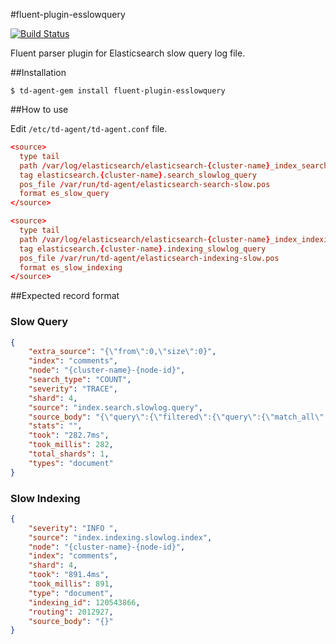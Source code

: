#fluent-plugin-esslowquery

[![Build Status](https://travis-ci.com/dainiusjocas/fluent-plugin-esslowquery.svg?branch=master)](https://travis-ci.com/dainiusjocas/fluent-plugin-esslowquery)

Fluent parser plugin for Elasticsearch slow query log file.

##Installation

```shell
$ td-agent-gem install fluent-plugin-esslowquery
```

##How to use

Edit `/etc/td-agent/td-agent.conf` file.

```conf
<source>
  type tail
  path /var/log/elasticsearch/elasticsearch-{cluster-name}_index_search_slowlog.log
  tag elasticsearch.{cluster-name}.search_slowlog_query
  pos_file /var/run/td-agent/elasticsearch-search-slow.pos
  format es_slow_query
</source>

<source>
  type tail
  path /var/log/elasticsearch/elasticsearch-{cluster-name}_index_indexing_slowlog.log
  tag elasticsearch.{cluster-name}.indexing_slowlog_query
  pos_file /var/run/td-agent/elasticsearch-indexing-slow.pos
  format es_slow_indexing
</source>
```

##Expected record format

### Slow Query
```json
{
    "extra_source": "{\"from\":0,\"size\":0}",
    "index": "comments",
    "node": "{cluster-name}-{node-id}",
    "search_type": "COUNT",
    "severity": "TRACE",
    "shard": 4,
    "source": "index.search.slowlog.query",
    "source_body": "{\"query\":{\"filtered\":{\"query\":{\"match_all\":{}},\"filter\":{\"term\":{\"tags\":\"elasticsearch\"}}}}}",
    "stats": "",
    "took": "282.7ms",
    "took_millis": 282,
    "total_shards": 1,
    "types": "document"
}
```
### Slow Indexing

```json
{
    "severity": "INFO ",
    "source": "index.indexing.slowlog.index",
    "node": "{cluster-name}-{node-id}",
    "index": "comments",
    "shard": 4,
    "took": "891.4ms",
    "took_millis": 891,
    "type": "document",
    "indexing_id": 120543866,
    "routing": 2012927,
    "source_body": "{}"
}
```
